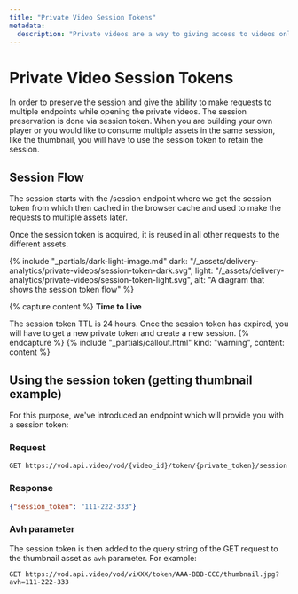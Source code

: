 ```yaml
---
title: "Private Video Session Tokens"
metadata: 
  description: "Private videos are a way to giving access to videos only to certain users and making sure that privacy concerns are covered. This section will provide a detailed explanation on how private video session tokens work."
---
```


Private Video Session Tokens
============================

In order to preserve the session and give the ability to make requests to multiple endpoints while opening the private videos. The session preservation is done via session token. When you are building your own player or you would like to consume multiple assets in the same session, like the thumbnail, you will have to use the session token to retain the session.

## Session Flow

The session starts with the /session endpoint where we get the session token from which then cached in the browser cache and used to make the requests to multiple assets later.

Once the session token is acquired, it is reused in all other requests to the different assets.

{% include "_partials/dark-light-image.md" dark: "/_assets/delivery-analytics/private-videos/session-token-dark.svg", light: "/_assets/delivery-analytics/private-videos/session-token-light.svg", alt: "A diagram that shows the session token flow" %}

{% capture content %}
**Time to Live**

The session token TTL is 24 hours. Once the session token has expired, you will have to get a new private token and create a new session.
{% endcapture %}
{% include "_partials/callout.html" kind: "warning", content: content %}

## Using the session token (getting thumbnail example)
  
For this purpose, we've introduced an endpoint which will provide you with a session token:

### Request

```curl
GET https://vod.api.video/vod/{video_id}/token/{private_token}/session
```

### Response

```json
{"session_token": "111-222-333"}
```

### Avh parameter

The session token is then added to the query string of the GET request to the thumbnail asset as `avh` parameter. For example:

```curl
GET https://vod.api.video/vod/viXXX/token/AAA-BBB-CCC/thumbnail.jpg?avh=111-222-333
```
